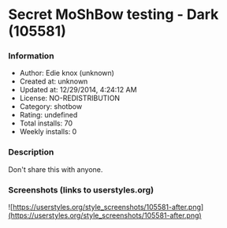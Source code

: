 # Secret MoShBow testing - Dark (105581)

### Information
- Author: Edie knox (unknown)
- Created at: unknown
- Updated at: 12/29/2014, 4:24:12 AM
- License: NO-REDISTRIBUTION
- Category: shotbow
- Rating: undefined
- Total installs: 70
- Weekly installs: 0


### Description
Don't share this with anyone.


### Screenshots (links to userstyles.org)
![https://userstyles.org/style_screenshots/105581-after.png](https://userstyles.org/style_screenshots/105581-after.png)


